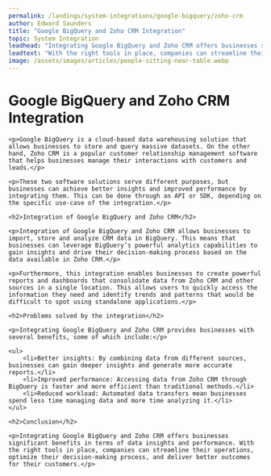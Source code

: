 ```yaml
---
permalink: /landings/system-integrations/google-bigquery/zoho-crm
author: Edward Saunders
title: "Google BigQuery and Zoho CRM Integration"
topic: System Integration
leadhead: "Integrating Google BigQuery and Zoho CRM offers businesses significant benefits in terms of data insights and performance"
leadtext: "With the right tools in place, companies can streamline their operations, optimize their decision-making process, and deliver better outcomes for their customers."
image: /assets/images/articles/people-sitting-near-table.webp
---
```

<div class="arttext">
	<h1>Google BigQuery and Zoho CRM Integration</h1>

	<p>Google BigQuery is a cloud-based data warehousing solution that allows businesses to store and query massive datasets. On the other hand, Zoho CRM is a popular customer relationship management software that helps businesses manage their interactions with customers and leads.</p>

	<p>These two software solutions serve different purposes, but businesses can achieve better insights and improved performance by integrating them. This can be done through an API or SDK, depending on the specific use-case of the integration.</p>

	<h2>Integration of Google BigQuery and Zoho CRM</h2>

	<p>Integration of Google BigQuery and Zoho CRM allows businesses to import, store and analyze CRM data in BigQuery. This means that businesses can leverage BigQuery’s powerful analytics capabilities to gain insights and drive their decision-making process based on the data available in Zoho CRM.</p>

	<p>Furthermore, this integration enables businesses to create powerful reports and dashboards that consolidate data from Zoho CRM and other sources in a single location. This allows users to quickly access the information they need and identify trends and patterns that would be difficult to spot using standalone applications.</p>

	<h2>Problems solved by the integration</h2>

	<p>Integrating Google BigQuery and Zoho CRM provides businesses with several benefits, some of which include:</p>

	<ul>
		<li>Better insights: By combining data from different sources, businesses can gain deeper insights and generate more accurate reports.</li>
		<li>Improved performance: Accessing data from Zoho CRM through BigQuery is faster and more efficient than traditional methods.</li>
		<li>Reduced workload: Automated data transfers mean businesses spend less time managing data and more time analyzing it.</li>
	</ul>

	<h2>Conclusion</h2>

	<p>Integrating Google BigQuery and Zoho CRM offers businesses significant benefits in terms of data insights and performance. With the right tools in place, companies can streamline their operations, optimize their decision-making process, and deliver better outcomes for their customers.</p>

</div>